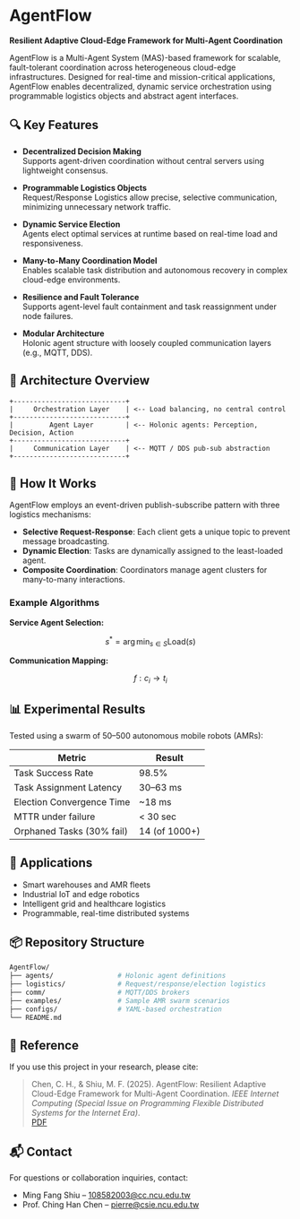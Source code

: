# AgentFlow

**Resilient Adaptive Cloud-Edge Framework for Multi-Agent Coordination**

AgentFlow is a Multi-Agent System (MAS)-based framework for scalable, fault-tolerant coordination across heterogeneous cloud-edge infrastructures. Designed for real-time and mission-critical applications, AgentFlow enables decentralized, dynamic service orchestration using programmable logistics objects and abstract agent interfaces.

## 🔍 Key Features

- **Decentralized Decision Making**  
  Supports agent-driven coordination without central servers using lightweight consensus.

- **Programmable Logistics Objects**  
  Request/Response Logistics allow precise, selective communication, minimizing unnecessary network traffic.

- **Dynamic Service Election**  
  Agents elect optimal services at runtime based on real-time load and responsiveness.

- **Many-to-Many Coordination Model**  
  Enables scalable task distribution and autonomous recovery in complex cloud-edge environments.

- **Resilience and Fault Tolerance**  
  Supports agent-level fault containment and task reassignment under node failures.

- **Modular Architecture**  
  Holonic agent structure with loosely coupled communication layers (e.g., MQTT, DDS).

## 🧱 Architecture Overview

```
+----------------------------+
|     Orchestration Layer    | <-- Load balancing, no central control
+----------------------------+
|         Agent Layer        | <-- Holonic agents: Perception, Decision, Action
+----------------------------+
|     Communication Layer    | <-- MQTT / DDS pub-sub abstraction
+----------------------------+
```

## 🧠 How It Works

AgentFlow employs an event-driven publish-subscribe pattern with three logistics mechanisms:

- **Selective Request-Response**: Each client gets a unique topic to prevent message broadcasting.
- **Dynamic Election**: Tasks are dynamically assigned to the least-loaded agent.
- **Composite Coordination**: Coordinators manage agent clusters for many-to-many interactions.

### Example Algorithms

**Service Agent Selection:**
```math
s^* = \arg\min_{s \in S} \text{Load}(s)
```

**Communication Mapping:**
```math
f: c_i \rightarrow t_i
```

## 📊 Experimental Results

Tested using a swarm of 50–500 autonomous mobile robots (AMRs):

| Metric                    | Result            |
|---------------------------|-------------------|
| Task Success Rate         | 98.5%             |
| Task Assignment Latency   | 30–63 ms          |
| Election Convergence Time | ~18 ms            |
| MTTR under failure        | < 30 sec          |
| Orphaned Tasks (30% fail) | 14 (of 1000+)     |

## 🚀 Applications

- Smart warehouses and AMR fleets
- Industrial IoT and edge robotics
- Intelligent grid and healthcare logistics
- Programmable, real-time distributed systems

## 📦 Repository Structure

```bash
AgentFlow/
├── agents/                # Holonic agent definitions
├── logistics/             # Request/response/election logistics
├── comm/                  # MQTT/DDS brokers
├── examples/              # Sample AMR swarm scenarios
├── configs/               # YAML-based orchestration
└── README.md
```

## 📖 Reference

If you use this project in your research, please cite:

> Chen, C. H., & Shiu, M. F. (2025). AgentFlow: Resilient Adaptive Cloud-Edge Framework for Multi-Agent Coordination. *IEEE Internet Computing (Special Issue on Programming Flexible Distributed Systems for the Internet Era)*.  
> [PDF](./AgentFlow-v20.pdf)

## 📬 Contact

For questions or collaboration inquiries, contact:

- Ming Fang Shiu – [108582003@cc.ncu.edu.tw](mailto:108582003@cc.ncu.edu.tw)
- Prof. Ching Han Chen – [pierre@csie.ncu.edu.tw](mailto:pierre@csie.ncu.edu.tw)
